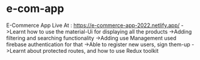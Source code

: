 # e-com-app
E-Commerce App
Live At : https://e-commerce-app-2022.netlify.app/
->Learnt how to use the material-Ui for displaying all the products
->Adding filtering and searching functionality
->Adding use Management used firebase authentication for that
->Able to register new users, sign them-up
->Learnt about protected routes, and how to use Redux toolkit
